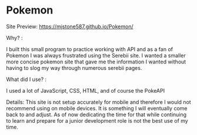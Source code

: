 # Pokemon
Site Preview: https://mjstone587.github.io/Pokemon/

Why? : 

  I built this small program to practice working with API and as a fan of Pokemon I was always frustrated using the Serebii site. I wanted a smaller more concise pokemon site that gave me the information I wanted without having to slog my way through numerous serebii pages. 

What did I use? : 

  I used a lot of JavaScript, CSS, HTML, and of course the PokeAPI

Details:
 This site is not setup accurately for mobile and therefore I would not recommend using on mobile devices. It is something I will eventually come back to and adjust. As of now dedicating the time for that while continuing to learn and prepare for a junior development role is not the best use of my time.

